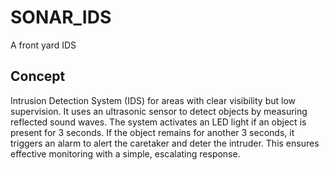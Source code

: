 # SONAR_IDS
A front yard IDS

## Concept
Intrusion Detection System (IDS) for areas with clear visibility but low supervision. It uses an ultrasonic sensor  to detect objects by measuring reflected sound waves. The system activates an LED light if an object is present for 3 seconds. If the object remains for another 3 seconds, it triggers an alarm to alert the caretaker and deter the intruder. This ensures effective monitoring with a simple, escalating response.
